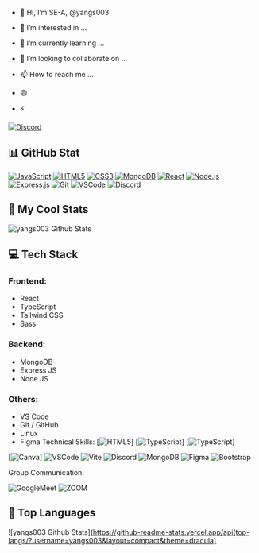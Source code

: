 - :wave: Hi, I’m SE-A, 
@yangs003

- :eyes: I’m interested in ...
- :seedling: I’m currently learning ...
- :revolving_hearts:️ I’m looking to collaborate on ...
- :mailbox: How to reach me ...
- :smile: 
- :zap: 
  
[![Discord](https://img.shields.io/discord/1010915972694044674?color=blue&label=Discord&logo=discord&logoColor=white&style=for-the-badge)](https://discord.com/invite/TON_INVITE_LINK)

## :bar_chart: GitHub Stat

[![JavaScript](https://img.shields.io/badge/JavaScript-F7DF1E?logo=javascript&logoColor=black&style=for-the-badge)](#)
[![HTML5](https://img.shields.io/badge/HTML5-E34F26?logo=html5&logoColor=white&style=for-the-badge)](#)
[![CSS3](https://img.shields.io/badge/CSS3-1572B6?logo=css3&logoColor=white&style=for-the-badge)](#)
[![MongoDB](https://img.shields.io/badge/MongoDB-47A248?logo=mongodb&logoColor=white&style=for-the-badge)](#)
[![React](https://img.shields.io/badge/React-61DAFB?logo=react&logoColor=black&style=for-the-badge)](#)
[![Node.js](https://img.shields.io/badge/Node.js-339933?logo=nodedotjs&logoColor=white&style=for-the-badge)](#)
[![Express.js](https://img.shields.io/badge/Express.js-000000?logo=express&logoColor=white&style=for-the-badge)](#)
[![Git](https://img.shields.io/badge/Git-F05032?logo=git&logoColor=white&style=for-the-badge)](#)
[![VSCode](https://img.shields.io/badge/VS%20Code-007ACC?logo=visualstudiocode&logoColor=white&style=for-the-badge)](#)
[![Discord](https://img.shields.io/discord/1010915972694044674?color=blue&label=Discord&logo=discord&logoColor=white&style=for-the-badge)](https://discord.com/invite/deinEinladungslink)

## 🌟 My Cool Stats 

![yangs003 Github Stats](https://github-readme-stats.vercel.app/api?username=yangs003&show_icons=true&theme=dracula)



## 💻 Tech Stack


### Frontend:
- React  
- TypeScript  
- Tailwind CSS  
- Sass  

### Backend:
- MongoDB  
- Express JS  
- Node JS  

### Others:
- VS Code  
- Git / GitHub  
- Linux  
- Figma
Technical Skills:
[![HTML5](https://img.shields.io/badge/HTML5-E34F26?style=for-the-badge&logo=html5&logoColor=white)]
[![TypeScript](https://img.shields.io/badge/TypeScript-007ACC?style=for-the-badge&logo=typescript&logoColor=white)]
[![TypeScript](https://img.shields.io/badge/Python-FFD43B?style=for-the-badge&logo=python&logoColor=blue)]


[![Canva](https://img.shields.io/badge/Canva-%2300C4CC.svg?&style=for-the-badge&logo=Canva&logoColor=white)]
![VSCode](https://img.shields.io/badge/Visual_Studio-5C2D91?style=for-the-badge&logo=visual%20studio&logoColor=white)
![Vite](https://img.shields.io/badge/Vite-B73BFE?style=for-the-badge&logo=vite&logoColor=FFD62E)
![Discord](https://img.shields.io/badge/Discord-5865F2?style=for-the-badge&logo=discord&logoColor=white)
![MongoDB](https://img.shields.io/badge/MongoDB-4EA94B?style=for-the-badge&logo=mongodb&logoColor=white)
![Figma](https://img.shields.io/badge/Figma-F24E1E?style=for-the-badge&logo=figma&logoColor=white)
![Bootstrap](https://img.shields.io/badge/Bootstrap-563D7C?style=for-the-badge&logo=bootstrap&logoColor=white)


Group Communication:

![GoogleMeet](https://img.shields.io/badge/Google%20Meet-00897B?style=for-the-badge&logo=google-meet&logoColor=white)
![ZOOM](https://img.shields.io/badge/Zoom-2D8CFF?style=for-the-badge&logo=zoom&logoColor=white)


## 🌟 Top Languages 

![yangs003 Github Stats](https://github-readme-stats.vercel.app/api(top-langs/?username=yangs003&layout=compact&theme=dracula)
